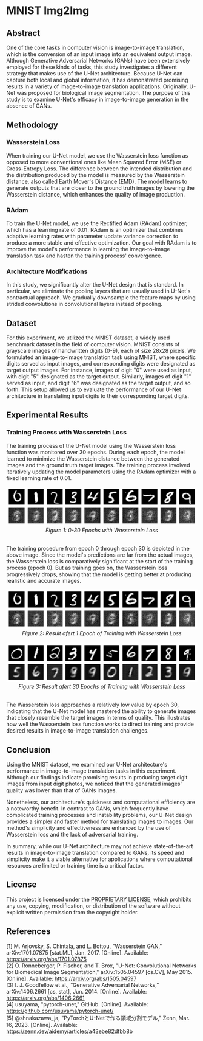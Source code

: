 # MNIST Img2Img

## Abstract

One of the core tasks in computer vision is image-to-image translation, which is the conversion of an input image into an equivalent output image. Although Generative Adversarial Networks (GANs) have been extensively employed for these kinds of tasks, this study investigates a different strategy that makes use of the U-Net architecture. Because U-Net can capture both local and global information, it has demonstrated promising results in a variety of image-to-image translation applications. Originally, U-Net was proposed for biological image segmentation. The purpose of this study is to examine U-Net's efficacy in image-to-image generation in the absence of GANs.

## Methodology

### Wasserstein Loss

When training our U-Net model, we use the Wasserstein loss function as opposed to more conventional ones like Mean Squared Error (MSE) or Cross-Entropy Loss. The difference between the intended distribution and the distribution produced by the model is measured by the Wasserstein distance, also called Earth Mover's Distance (EMD). The model learns to generate outputs that are closer to the ground truth images by lowering the Wasserstein distance, which enhances the quality of image production.

### RAdam

To train the U-Net model, we use the Rectified Adam (RAdam) optimizer, which has a learning rate of 0.01. RAdam is an optimizer that combines adaptive learning rates with parameter update variance correction to produce a more stable and effective optimization. Our goal with RAdam is to improve the model's performance in learning the image-to-image translation task and hasten the training process' convergence.

### Architecture Modifications

In this study, we significantly alter the U-Net design that is standard. In particular, we eliminate the pooling layers that are usually used in U-Net's contractual approach. We gradually downsample the feature maps by using strided convolutions in convolutional layers instead of pooling.

## Dataset

For this experiment, we utilized the MNIST dataset, a widely used benchmark dataset in the field of computer vision. MNIST consists of grayscale images of handwritten digits (0-9), each of size 28x28 pixels. We formulated an image-to-image translation task using MNIST, where specific digits served as input images, and corresponding digits were designated as target output images. For instance, images of digit "0" were used as input, with digit "5" designated as the target output. Similarly, images of digit "1" served as input, and digit "6" was designated as the target output, and so forth. This setup allowed us to evaluate the performance of our U-Net architecture in translating input digits to their corresponding target digits.

## Experimental Results

### Training Process with Wasserstein Loss

The training process of the U-Net model using the Wasserstein loss function was monitored over 30 epochs. During each epoch, the model learned to minimize the Wasserstein distance between the generated images and the ground truth target images. The training process involved iteratively updating the model parameters using the RAdam optimizer with a fixed learning rate of 0.01.

<div align="center">
    <img src="./assets/w_loss_30_train.gif" />
    <i>Figure 1: 0-30 Epochs with Wasserstein Loss</i>
</div><br />

The training procedure from epoch 0 through epoch 30 is depicted in the above image. Since the model's predictions are far from the actual images, the Wasserstein loss is comparatively significant at the start of the training process (epoch 0). But as training goes on, the Wasserstein loss progressively drops, showing that the model is getting better at producing realistic and accurate images.

<div align="center">
    <img src="./assets/w_loss_1_train.png" />
    <i>Figure 2: Result afert 1 Epoch of Training with Wasserstein Loss</i>
</div><br />

<div align="center">
    <img src="./assets/w_loss_30_train.png" />
    <i>Figure 3: Result afert 30 Epochs of Training with Wasserstein Loss</i>
</div><br />

The Wasserstein loss approaches a relatively low value by epoch 30, indicating that the U-Net model has mastered the ability to generate images that closely resemble the target images in terms of quality. This illustrates how well the Wasserstein loss function works to direct training and provide desired results in image-to-image translation challenges.

## Conclusion

Using the MNIST dataset, we examined our U-Net architecture's performance in image-to-image translation tasks in this experiment. Although our findings indicate promising results in producing target digit images from input digit photos, we noticed that the generated images' quality was lower than that of GANs images.

Nonetheless, our architecture's quickness and computational efficiency are a noteworthy benefit. In contrast to GANs, which frequently have complicated training processes and instability problems, our U-Net design provides a simpler and faster method for translating images to images. Our method's simplicity and effectiveness are enhanced by the use of Wasserstein loss and the lack of adversarial training.

In summary, while our U-Net architecture may not achieve state-of-the-art results in image-to-image translation compared to GANs, its speed and simplicity make it a viable alternative for applications where computational resources are limited or training time is a critical factor.

## License

This project is licensed under the [PROPRIETARY LICENSE](https://github.com/91d906h4/MNIST-Img2Img/blob/main/LICENSE), which prohibits any use, copying, modification, or distribution of the software without explicit written permission from the copyright holder.

## References

[1] M. Arjovsky, S. Chintala, and L. Bottou, "Wasserstein GAN," arXiv:1701.07875 [stat.ML], Jan. 2017. [Online]. Available: https://arxiv.org/abs/1701.07875<br />
[2] O. Ronneberger, P. Fischer, and T. Brox, "U-Net: Convolutional Networks for Biomedical Image Segmentation," arXiv:1505.04597 [cs.CV], May 2015. [Online]. Available: https://arxiv.org/abs/1505.04597<br />
[3] I. J. Goodfellow et al., “Generative Adversarial Networks,” arXiv:1406.2661 [cs, stat], Jun. 2014. [Online]. Available: https://arxiv.org/abs/1406.2661<br />
[4] usuyama, "pytorch-unet," GitHub. [Online]. Available: https://github.com/usuyama/pytorch-unet/<br />
[5] @shnakazawa_ja, "PyTorchとU-Netで作る領域分割モデル," Zenn, Mar. 16, 2023. [Online]. Available: https://zenn.dev/aidemy/articles/a43ebe82dfbb8b